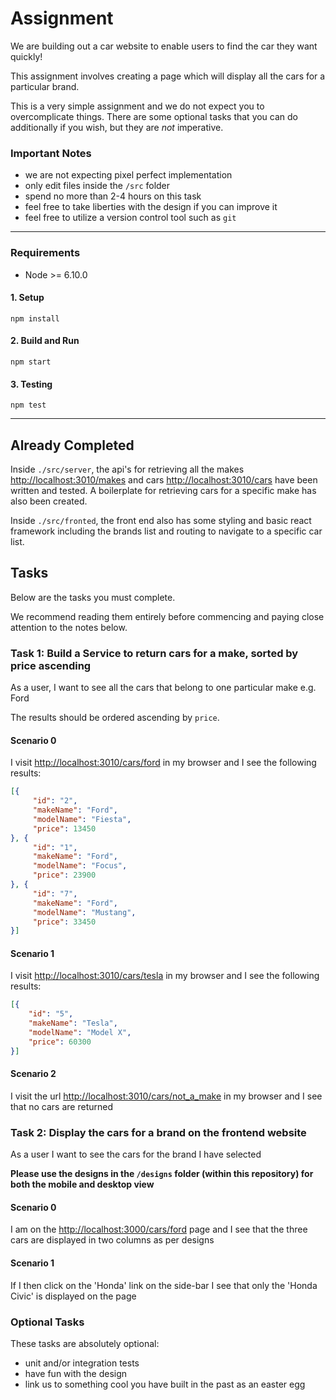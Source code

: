 # Assignment

We are building out a car website to enable users to find the car they want quickly!

This assignment involves creating a page which will display all the cars for a particular brand.

This is a very simple assignment and we do not expect you to overcomplicate things. There are some optional
tasks that you can do additionally if you wish, but they are *not* imperative.


### Important Notes

* we are not expecting pixel perfect implementation
* only edit files inside the `/src` folder
* spend no more than 2-4 hours on this task
* feel free to take liberties with the design if you can improve it
* feel free to utilize a version control tool such as `git`

---

### Requirements

* Node >= 6.10.0

#### 1. Setup

```npm install```

#### 2. Build and Run

```npm start```

#### 3. Testing

```npm test```

---

## Already Completed

Inside `./src/server`, the api's for retrieving all the makes <http://localhost:3010/makes> and cars <http://localhost:3010/cars> have been written and tested. A boilerplate for retrieving cars for a specific make has also been created.

Inside `./src/fronted`, the front end also has some styling and basic react framework including the brands list and routing to navigate to a specific car list.

## Tasks

Below are the tasks you must complete. 

We recommend reading them entirely before commencing and paying close attention to the notes below.

### Task 1: Build a Service to return cars for a make, sorted by price ascending

As a user, I want to see all the cars that belong to one particular make e.g. Ford

The results should be ordered ascending by `price`.

#### Scenario 0
I visit <http://localhost:3010/cars/ford> in my browser and I see the following results:

```json
[{
     "id": "2",
     "makeName": "Ford",
     "modelName": "Fiesta",
     "price": 13450
}, {
     "id": "1",
     "makeName": "Ford",
     "modelName": "Focus",
     "price": 23900
}, {
     "id": "7",
     "makeName": "Ford",
     "modelName": "Mustang",
     "price": 33450
}]
```

#### Scenario 1
I visit <http://localhost:3010/cars/tesla> in my browser and I see the following results:

```json
[{
    "id": "5",
    "makeName": "Tesla",
    "modelName": "Model X",
    "price": 60300
}]
```

#### Scenario 2

I visit the url <http://localhost:3010/cars/not_a_make> in my browser and I see that no cars are returned


### Task 2: Display the cars for a brand on the frontend website

As a user I want to see the cars for the brand I have selected

**Please use the designs in the `/designs` folder (within this repository) for both the mobile and desktop view**

#### Scenario 0

I am on the <http://localhost:3000/cars/ford> page and I see that the three cars are displayed in two columns as per designs

#### Scenario 1

If I then click on the 'Honda' link on the side-bar I see that only the 'Honda Civic' is displayed on the page



### Optional Tasks

These tasks are absolutely optional:

* unit and/or integration tests
* have fun with the design
* link us to something cool you have built in the past as an easter egg